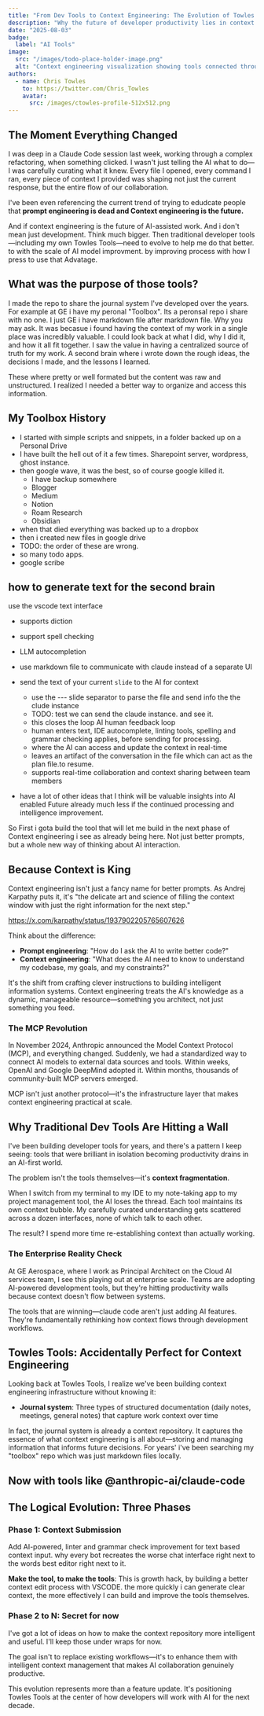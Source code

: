 ```yaml
---
title: "From Dev Tools to Context Engineering: The Evolution of Towles Tools"
description: "Why the future of developer productivity lies in context management, both input and storage"
date: "2025-08-03"
badge:
  label: "AI Tools"
image:
  src: "/images/todo-place-holder-image.png"
  alt: "Context engineering visualization showing tools connected through shared context"
authors:
  - name: Chris Towles
    to: https://twitter.com/Chris_Towles
    avatar:
      src: /images/ctowles-profile-512x512.png
---
```


## The Moment Everything Changed

I was deep in a Claude Code session last week, working through a complex refactoring, when something clicked. I wasn't just telling the AI what to do—I was carefully curating what it knew. Every file I opened, every command I ran, every piece of context I provided was shaping not just the current response, but the entire flow of our collaboration.

I've been even referencing the current trend of trying to edudcate people that **prompt engineering is dead and Context engineering is the future.**

And if context engineering is the future of AI-assisted work. And i don't mean just development. Think much bigger.  Then traditional developer tools—including my own Towles Tools—need to evolve to help me do that better. to with the scale of AI model improvment. by improving process with how I press to use that Advatage. 


## What was the purpose of those tools?

I made the repo to share the journal system I've developed over the years. For example at GE i have my peronal "Toolbox". Its a peronsal repo i share with no one. I just GE i have markdown file after markdown file. Why you may ask. It was becasue i found having the context of my work in a single place was incredibly valuable. I could look back at what I did, why I did it, and how it all fit together. I saw the value in having a centralized source of truth for my work. A second brain where i wrote down the rough ideas, the decisions I made, and the lessons I learned.

These where pretty or well formated but the content was raw and unstructured. I realized I needed a better way to organize and access this information.

## My Toolbox History

- I started with simple scripts and snippets, in a folder backed up on a Personal Drive
- I have built the hell out of it a few times. Sharepoint server, wordpress, ghost instance.
- then google wave, it was the best, so of course google killed it.
  - I have backup somewhere
  - Blogger
  - Medium
  - Notion
  - Roam Research
  - Obsidian
- when that died everything was backed up to a dropbox
- then i created new files in google drive
- TODO: the order of these are wrong.
- so many todo apps.
- google scribe

## how to generate text for the second brain

use the vscode text interface
- supports diction
- support spell checking
- LLM autocompletion
- use markdown file to communicate with claude instead of a separate UI
- send the text of your current ```slide``` to the AI for context
   - use the --- slide separator to parse the file and send info the the clude instance
   - TODO: test we can send the claude instance. and see it.
   - this closes the loop AI human feedback loop
   - human enters text, IDE autocomplete, linting tools, spelling and grammar checking applies, before sending for processing.
   - where the AI can access and update the context in real-time
   - leaves an artifact of the conversation in the file which can act as the plan file.to resume.
   - supports real-time collaboration and context sharing between team members

- have a lot of other ideas that I think will be valuable insights into AI enabled Future already much less if the continued processing and intelligence improvement.

So First i gota build the tool that will let me build in the next phase of Context engineering i see as already being here. Not just better prompts, but a whole new way of thinking about AI interaction.

## Because Context is King

Context engineering isn't just a fancy name for better prompts. As Andrej Karpathy puts it, it's "the delicate art and science of filling the context window with just the right information for the next step."

https://x.com/karpathy/status/1937902205765607626


Think about the difference:
- **Prompt engineering**: "How do I ask the AI to write better code?"
- **Context engineering**: "What does the AI need to know to understand my codebase, my goals, and my constraints?"

It's the shift from crafting clever instructions to building intelligent information systems. Context engineering treats the AI's knowledge as a dynamic, manageable resource—something you architect, not just something you feed.

### The MCP Revolution

In November 2024, Anthropic announced the Model Context Protocol (MCP), and everything changed. Suddenly, we had a standardized way to connect AI models to external data sources and tools. Within weeks, OpenAI and Google DeepMind adopted it. Within months, thousands of community-built MCP servers emerged.

MCP isn't just another protocol—it's the infrastructure layer that makes context engineering practical at scale.

## Why Traditional Dev Tools Are Hitting a Wall

I've been building developer tools for years, and there's a pattern I keep seeing: tools that were brilliant in isolation becoming productivity drains in an AI-first world.

The problem isn't the tools themselves—it's **context fragmentation**.

When I switch from my terminal to my IDE to my note-taking app to my project management tool, the AI loses the thread. Each tool maintains its own context bubble. My carefully curated understanding gets scattered across a dozen interfaces, none of which talk to each other.

The result? I spend more time re-establishing context than actually working.

### The Enterprise Reality Check

At GE Aerospace, where I work as Principal Architect on the Cloud AI services team, I see this playing out at enterprise scale. Teams are adopting AI-powered development tools, but they're hitting productivity walls because context doesn't flow between systems.

The tools that are winning—claude code aren't just adding AI features. They're fundamentally rethinking how context flows through development workflows.

## Towles Tools: Accidentally Perfect for Context Engineering

Looking back at Towles Tools, I realize we've been building context engineering infrastructure without knowing it:

- **Journal system**: Three types of structured documentation (daily notes, meetings, general notes) that capture work context over time

In fact, the journal system is already a context repository. It captures the essence of what context engineering is all about—storing and managing information that informs future decisions. For years' i've been searching my "toolbox" repo which was just markdown files locally. 

## Now with tools like @anthropic-ai/claude-code

## The Logical Evolution: Three Phases


### Phase 1: Context Submission

Add AI-powered, linter and grammar check improvement for text based context input.
why every bot recreates the worse chat interface right next to the words best editor right next to it.

**Make the tool, to make the tools**: This is growth hack, by building a better context edit process with VSCODE. the more quickly i can generate clear context, the more effectively I can build and improve the tools themselves.



### Phase 2 to N: Secret for now

I've got a lot of ideas on how to make the context repository more intelligent and useful. I'll keep those under wraps for now.

The goal isn't to replace existing workflows—it's to enhance them with intelligent context management that makes AI collaboration genuinely productive.

This evolution represents more than a feature update. It's positioning Towles Tools at the center of how developers will work with AI for the next decade.
